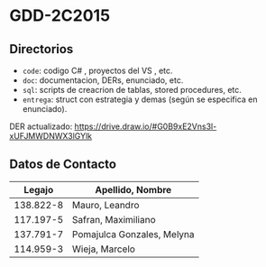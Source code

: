 # GDD-2C2015
## Directorios
 
* `code`: codigo C# , proyectos del VS , etc.
* `doc`: documentacion, DERs, enunciado, etc.
* `sql`: scripts de creacrion de tablas, stored procedures, etc.
* `entrega`: struct con estrategia y demas (según se especifica en enunciado).

DER actualizado: https://drive.draw.io/#G0B9xE2Vns3l-xUFJMWDNWX3lGYlk

## Datos de Contacto

Legajo | Apellido, Nombre | 
 ------------- | ------------- 
138.822-8 | Mauro, Leandro 
117.197-5 | Safran, Maximiliano 
137.791-7 | Pomajulca Gonzales, Melyna 
114.959-3 | Wieja, Marcelo 

